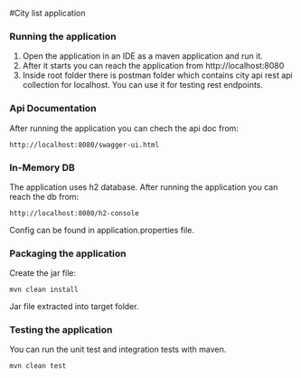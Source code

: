 #City list application

### Running the application
1. Open the application in an IDE as a maven application and run it.
2. After it starts you can reach the application from http://localhost:8080
3. Inside root folder there is postman folder which contains city api rest api collection for localhost. You can use it for testing rest endpoints. 

### Api Documentation
After running the application you can chech the api doc from:

    http://localhost:8080/swagger-ui.html

### In-Memory DB
The application uses h2 database. After running the application you can reach the db from:

    http://localhost:8080/h2-console

Config can be found in application.properties file.

### Packaging the application

Create the jar file:

    mvn clean install

Jar file extracted into target folder.


### Testing the application
You can run the unit test and integration tests with maven.

    mvn clean test
